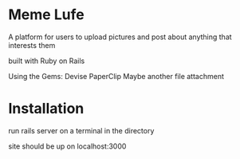 Meme Lufe
========================
A platform for users to upload pictures and post about anything that interests them

built with Ruby on Rails 

Using the Gems:
Devise
PaperClip
Maybe another file attachment 

Installation
========================
run rails server on a terminal in the directory

site should be up on localhost:3000
